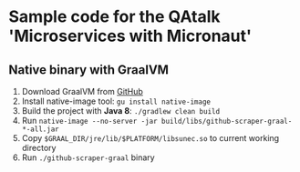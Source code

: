 # Sample code for the QAtalk 'Microservices with Micronaut'

## Native binary with GraalVM

1. Download GraalVM from [GitHub](https://github.com/oracle/graal/releases)
1. Install native-image tool: `gu install native-image`
1. Build the project with **Java 8**: `./gradlew clean build`
1. Run `native-image --no-server -jar build/libs/github-scraper-graal-*-all.jar`
1. Copy `$GRAAL_DIR/jre/lib/$PLATFORM/libsunec.so` to current working directory
1. Run `./github-scraper-graal` binary
